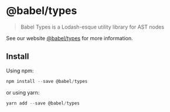 # @babel/types

> Babel Types is a Lodash-esque utility library for AST nodes

See our website [@babel/types](https://new.babeljs.io/docs/en/next/babel-types.html) for more information.

## Install

Using npm:

```js
npm install --save @babel/types
```

or using yarn:

```js
yarn add --save @babel/types
```
